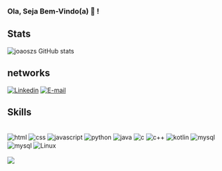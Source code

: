### Ola, Seja Bem-Vindo(a) 👋 !

## Stats
  ![joaoszs GitHub stats](https://github-readme-stats.vercel.app/api?username=joaoszs&show_icons=true&theme=dark)  
   
## networks
[![Linkedin](https://img.shields.io/badge/LinkedIn-0077B5?style=for-the-badge&logo=linkedin&logoColor=white)](https://www.linkedin.com/in/jo%C3%A3o-l%C3%BAcio-reis-da-costa-3a087b2b1/
)
[![E-mail](https://img.shields.io/badge/Gmail-D14836?style=for-the-badge&logo=gmail&logoColor=white)](joaolucio926@gmail.com)

## Skills

<div style="display: inline_block"><br/>
    <img align="center" alt="html" src="https://img.shields.io/badge/HTML5-E34F26?style=for-the-badge&logo=html5&logoColor=white" />
    <img align="center" alt="css" src="https://img.shields.io/badge/CSS3-1572B6?style=for-the-badge&logo=css3&logoColor=white" />
    <img align="center" alt="javascript" src="https://img.shields.io/badge/JavaScript-323330?style=for-the-badge&logo=javascript&logoColor=F7DF1E" />
    <img align="center" alt="python" src="https://img.shields.io/badge/Python-14354C?style=for-the-badge&logo=python&logoColor=white" />
    <img align="center" alt="java" src="https://img.shields.io/badge/Java-ED8B00?style=for-the-badge&logo=openjdk&logoColor=white" />
    <img align="center" alt="c" src="https://img.shields.io/badge/C-00599C?style=for-the-badge&logo=c&logoColor=white" />
    <img align="center" alt="c++" src="https://img.shields.io/badge/C%2B%2B-00599C?style=for-the-badge&logo=c%2B%2B&logoColor=white" />
    <img align="center" alt="kotlin" src="https://img.shields.io/badge/Kotlin-0095D5?&style=for-the-badge&logo=kotlin&logoColor=white" />
    <img align="center" alt="mysql" src="https://img.shields.io/badge/MySQL-00000F?style=for-the-badge&logo=mysql&logoColor=white" />
    <img align="center" alt="mysql" src="https://img.shields.io/badge/GIT-E44C30?style=for-the-badge&logo=git&logoColor=white" />
    <img align="center" alt="Linux" src="https://img.shields.io/badge/Linux-FCC624?style=for-the-badge&logo=linux&logoColor=black" />
</div>
<br/>
<div style="display: inline_block">  
    <img align="center" src="https://github-readme-stats.vercel.app/api/top-langs/?username=joaoszs&theme=blue-green"></img> 
</div>
